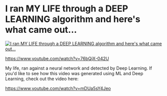 # I ran MY LIFE through a DEEP LEARNING algorithm and here's what came out...

[![I ran MY LIFE through a DEEP LEARNING algorithm and here's what came out...](https://img.youtube.com/vi/76bQjX-042U/0.jpg)](https://www.youtube.com/watch?v=76bQjX-042U "I ran MY LIFE through a DEEP LEARNING algorithm and here's what came out...")

https://www.youtube.com/watch?v=76bQjX-042U

My life, ran against a neural network and detected by Deep Learning.  If you'd like to see how this video was generated using ML and Deep Learning, check out the video here: 

https://www.youtube.com/watch?v=mDUa5sY4Jeo